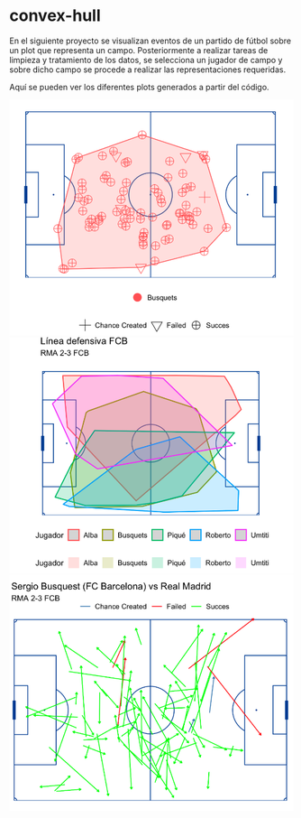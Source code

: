 # convex-hull

En el siguiente proyecto se visualizan eventos de un partido de fútbol sobre un plot que representa un campo. Posteriormente a realizar tareas de limpieza y tratamiento de los datos, se selecciona un jugador de campo y sobre dicho campo se procede a realizar las representaciones requeridas.

Aquí se pueden ver los diferentes plots generados a partir del código.

![Polígono hexagonal](convex-hull-pases.png)  
![Polígono hexagonal combinado](combined-convex-plot.png)  
![Representación vectorial](vector-plot.png)  

